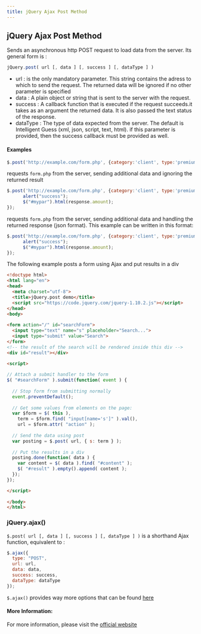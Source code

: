 ```yaml
---
title: jQuery Ajax Post Method
---
```

## jQuery Ajax Post Method
Sends an asynchronous http POST request to load data from the server. Its general form is :
```javascript
jQuery.post( url [, data ] [, success ] [, dataType ] )
```

* url : is the only mandatory parameter. This string contains the adress to which to send the request. The returned data will be ignored if no other parameter is specified
* data : A plain object or string that is sent to the server with the request. 
* success : A callback function that is executed if the request succeeds.it takes as an argument the returned data. It is also passed the text status of the response.
* dataType : The type of data expected from the server. The default is Intelligent Guess (xml, json, script, text, html). if this parameter is provided, then the success callback must be provided as well.

#### Examples
```javascript
$.post('http://example.com/form.php', {category:'client', type:'premium'});
```

requests `form.php` from the server, sending additional data and ignoring the returned result
```javascript
$.post('http://example.com/form.php', {category:'client', type:'premium'}, function(response){ 
      alert("success");
      $("#mypar").html(response.amount);
});
```
requests `form.php` from the server, sending additional data and handling the returned response (json format). This example can be written in this format:
```javascript
$.post('http://example.com/form.php', {category:'client', type:'premium'}).done(function(response){
      alert("success");
      $("#mypar").html(response.amount);
});
```
The following example posts a form using Ajax and put results in a div
``` html
<!doctype html>
<html lang="en">
<head>
  <meta charset="utf-8">
  <title>jQuery.post demo</title>
  <script src="https://code.jquery.com/jquery-1.10.2.js"></script>
</head>
<body>
 
<form action="/" id="searchForm">
  <input type="text" name="s" placeholder="Search...">
  <input type="submit" value="Search">
</form>
<!-- the result of the search will be rendered inside this div -->
<div id="result"></div>
 
<script>
```
```javascript
// Attach a submit handler to the form
$( "#searchForm" ).submit(function( event ) {
 
  // Stop form from submitting normally
  event.preventDefault();
 
  // Get some values from elements on the page:
  var $form = $( this ),
    term = $form.find( "input[name='s']" ).val(),
    url = $form.attr( "action" );
 
  // Send the data using post
  var posting = $.post( url, { s: term } );
 
  // Put the results in a div
  posting.done(function( data ) {
    var content = $( data ).find( "#content" );
    $( "#result" ).empty().append( content );
  });
});
```
```html
</script>
 
</body>
</html>
```

### jQuery.ajax()
`$.post( url [, data ] [, success ] [, dataType ] )` is a shorthand Ajax function, equivalent to :
```javascript
$.ajax({
  type: "POST",
  url: url,
  data: data,
  success: success,
  dataType: dataType
});
```
`$.ajax()` provides way more options that can be found [here](http://api.jquery.com/jquery.ajax/) 

#### More Information:
<!-- Please add any articles you think might be helpful to read before writing the article -->
For more information, please visit the [official website](https://api.jquery.com/jquery.post/) 




